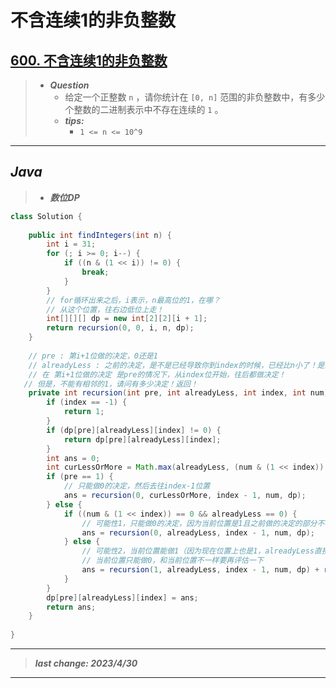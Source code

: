 # 不含连续1的非负整数

## [600. 不含连续1的非负整数](https://leetcode.cn/problems/non-negative-integers-without-consecutive-ones/)

> - ***Question***
>   - 给定一个正整数 `n` ，请你统计在 `[0, n]` 范围的非负整数中，有多少个整数的二进制表示中不存在连续的 `1` 。
>   - ***tips:***
>     - `1 <= n <= 10^9`

---

## *Java*

> - ***数位DP***

```java
class Solution {
    
    public int findIntegers(int n) {
        int i = 31;
        for (; i >= 0; i--) {
            if ((n & (1 << i)) != 0) {
                break;
            }
        }
        // for循环出来之后，i表示，n最高位的1，在哪？
        // 从这个位置，往右边低位上走！
        int[][][] dp = new int[2][2][i + 1];
        return recursion(0, 0, i, n, dp);
    }
    
    // pre : 第i+1位做的决定，0还是1
    // alreadyLess : 之前的决定，是不是已经导致你到index的时候，已经比n小了！是为1，不是为0
    // 在 第i+1位做的决定 是pre的情况下，从index位开始，往后都做决定！
   // 但是，不能有相邻的1，请问有多少决定！返回！
    private int recursion(int pre, int alreadyLess, int index, int num, int[][][] dp) {
        if (index == -1) {
            return 1;
        }
        if (dp[pre][alreadyLess][index] != 0) {
            return dp[pre][alreadyLess][index];
        }
        int ans = 0;
        int curLessOrMore = Math.max(alreadyLess, (num & (1 << index)) != 0 ? 1 : 0);
        if (pre == 1) {
            // 只能做0的决定，然后去往index-1位置
            ans = recursion(0, curLessOrMore, index - 1, num, dp);
        } else {
            if ((num & (1 << index)) == 0 && alreadyLess == 0) {
                // 可能性1，只能做0的决定，因为当前位置是1且之前做的决定的部分不小于n的同样部分
                ans = recursion(0, alreadyLess, index - 1, num, dp);
            } else {
                // 可能性2，当前位置能做1（因为现在位置上也是1，alreadyLess直接传递）
                // 当前位置只能做0，和当前位置不一样要再评估一下
                ans = recursion(1, alreadyLess, index - 1, num, dp) + recursion(0, curLessOrMore, index - 1, num, dp);
            }
        }
        dp[pre][alreadyLess][index] = ans;
        return ans;
    }
    
}
```

---

> ***last change: 2023/4/30***

---
